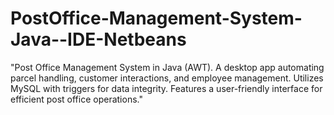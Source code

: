 # PostOffice-Management-System-Java--IDE-Netbeans
"Post Office Management System in Java (AWT). A desktop app automating parcel handling, customer interactions, and employee management. Utilizes MySQL with triggers for data integrity. Features a user-friendly interface for efficient post office operations."
